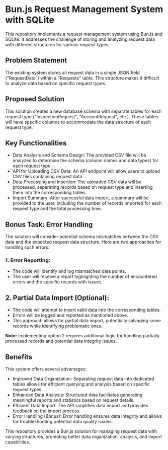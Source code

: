 # Bun.js Request Management System with SQLite
This repository implements a request management system using Bun.js and SQLite. It addresses the challenge of storing and analyzing request data with different structures for various request types.

## Problem Statement
The existing system stores all request data in a single JSON field ("RequestData") within a "Requests" table. This structure makes it difficult to analyze data based on specific request types.

## Proposed Solution
This solution creates a new database schema with separate tables for each request type ("InspectionRequest", "AccountRequest", etc.). These tables will have specific columns to accommodate the data structure of each request type.

## Key Functionalities
- Data Analysis and Schema Design: The provided CSV file will be analyzed to determine the schema (column names and data types) for each request type.
- API for Uploading CSV Data: An API endpoint will allow users to upload CSV files containing request data.
- Data Processing and Insertion: The uploaded CSV data will be processed, separating records based on request type and inserting them into the corresponding tables.
- Import Summary: After successful data import, a summary will be provided to the user, including the number of records imported for each request type and the total processing time.

## Bonus Task: Error Handling
The solution will consider potential schema mismatches between the CSV data and the expected request data structure. Here are two approaches for handling such errors:

### 1. Error Reporting:

- The code will identify and log mismatched data points.
- The user will receive a report highlighting the number of encountered errors and the specific records with issues.

## 2. Partial Data Import (Optional):

- The code will attempt to insert valid data into the corresponding tables.
- Errors will be logged and reported as mentioned above.
- This approach allows for partial data import, potentially salvaging some records while identifying problematic ones.

**Note:** Implementing option 2 requires additional logic for handling partially processed records and potential data integrity issues.

## Benefits
This system offers several advantages:

- Improved Data Organization: Separating request data into dedicated tables allows for efficient querying and analysis based on specific request types.
- Enhanced Data Analysis: Structured data facilitates generating meaningful reports and statistics based on request details.
- Efficient Data Import: The API simplifies data import and provides feedback on the import process.
- Error Handling (Bonus): Error handling ensures data integrity and allows for troubleshooting potential data quality issues.

This repository provides a Bun.js solution for managing request data with varying structures, promoting better data organization, analysis, and import capabilities.
